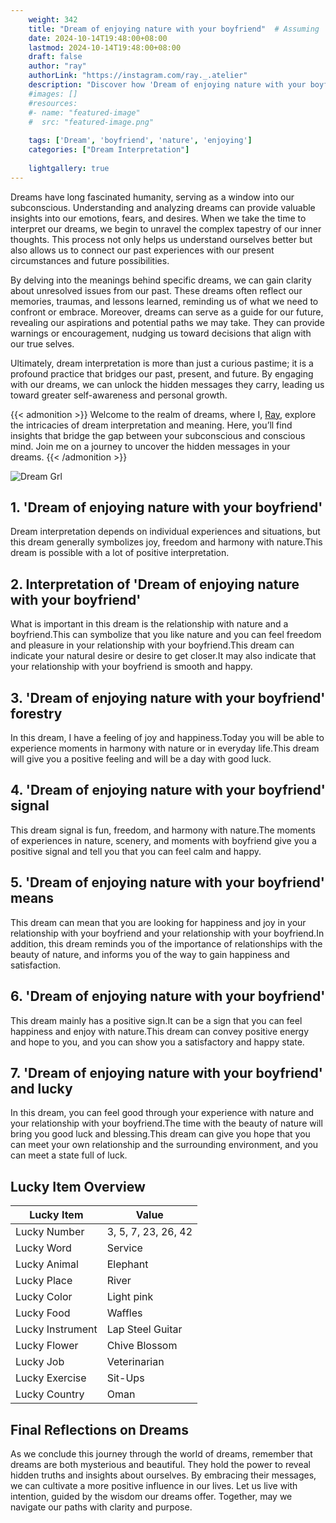 ```yaml
---
    weight: 342
    title: "Dream of enjoying nature with your boyfriend"  # Assuming 'title' column exists
    date: 2024-10-14T19:48:00+08:00
    lastmod: 2024-10-14T19:48:00+08:00
    draft: false
    author: "ray"
    authorLink: "https://instagram.com/ray._.atelier"
    description: "Discover how 'Dream of enjoying nature with your boyfriend' can interpret your future and uncover its significant meanings in your life."
    #images: []
    #resources:
    #- name: "featured-image"
    #  src: "featured-image.png"
    
    tags: ['Dream', 'boyfriend', 'nature', 'enjoying']
    categories: ["Dream Interpretation"]
    
    lightgallery: true
---
```

    
Dreams have long fascinated humanity, serving as a window into our subconscious. Understanding and analyzing dreams can provide valuable insights into our emotions, fears, and desires. When we take the time to interpret our dreams, we begin to unravel the complex tapestry of our inner thoughts. This process not only helps us understand ourselves better but also allows us to connect our past experiences with our present circumstances and future possibilities.

By delving into the meanings behind specific dreams, we can gain clarity about unresolved issues from our past. These dreams often reflect our memories, traumas, and lessons learned, reminding us of what we need to confront or embrace. Moreover, dreams can serve as a guide for our future, revealing our aspirations and potential paths we may take. They can provide warnings or encouragement, nudging us toward decisions that align with our true selves.

Ultimately, dream interpretation is more than just a curious pastime; it is a profound practice that bridges our past, present, and future. By engaging with our dreams, we can unlock the hidden messages they carry, leading us toward greater self-awareness and personal growth.

{{< admonition >}}
Welcome to the realm of dreams, where I, [Ray](https://instagram.com/ray._.atelier), explore the intricacies of dream interpretation and meaning. Here, you’ll find insights that bridge the gap between your subconscious and conscious mind. Join me on a journey to uncover the hidden messages in your dreams.
{{< /admonition >}}

![Dream Grl](https://cdn.pixabay.com/photo/2017/11/02/03/35/gothic-2910057_1280.jpg "Dream Grl")

## 1. 'Dream of enjoying nature with your boyfriend'
Dream interpretation depends on individual experiences and situations, but this dream generally symbolizes joy, freedom and harmony with nature.This dream is possible with a lot of positive interpretation.

## 2. Interpretation of 'Dream of enjoying nature with your boyfriend'
What is important in this dream is the relationship with nature and a boyfriend.This can symbolize that you like nature and you can feel freedom and pleasure in your relationship with your boyfriend.This dream can indicate your natural desire or desire to get closer.It may also indicate that your relationship with your boyfriend is smooth and happy.

## 3. 'Dream of enjoying nature with your boyfriend' forestry
In this dream, I have a feeling of joy and happiness.Today you will be able to experience moments in harmony with nature or in everyday life.This dream will give you a positive feeling and will be a day with good luck.

## 4. 'Dream of enjoying nature with your boyfriend' signal
This dream signal is fun, freedom, and harmony with nature.The moments of experiences in nature, scenery, and moments with boyfriend give you a positive signal and tell you that you can feel calm and happy.

## 5. 'Dream of enjoying nature with your boyfriend' means
This dream can mean that you are looking for happiness and joy in your relationship with your boyfriend and your relationship with your boyfriend.In addition, this dream reminds you of the importance of relationships with the beauty of nature, and informs you of the way to gain happiness and satisfaction.

## 6. 'Dream of enjoying nature with your boyfriend'
This dream mainly has a positive sign.It can be a sign that you can feel happiness and enjoy with nature.This dream can convey positive energy and hope to you, and you can show you a satisfactory and happy state.

## 7. 'Dream of enjoying nature with your boyfriend' and lucky
In this dream, you can feel good through your experience with nature and your relationship with your boyfriend.The time with the beauty of nature will bring you good luck and blessing.This dream can give you hope that you can meet your own relationship and the surrounding environment, and you can meet a state full of luck.

## Lucky Item Overview
| Lucky Item          | Value              |
|---------------|--------------------|
| Lucky Number        | 3, 5, 7, 23, 26, 42  |
| Lucky Word          | Service |
| Lucky Animal        | Elephant |
| Lucky Place         | River     |
| Lucky Color         | Light pink     |
| Lucky Food          | Waffles      |
| Lucky Instrument    | Lap Steel Guitar |
| Lucky Flower        | Chive Blossom    |
| Lucky Job           | Veterinarian       |
| Lucky Exercise      | Sit-Ups  |
| Lucky Country       | Oman    |


##  Final Reflections on Dreams

As we conclude this journey through the world of dreams, remember that dreams are both mysterious and beautiful. They hold the power to reveal hidden truths and insights about ourselves. By embracing their messages, we can cultivate a more positive influence in our lives. Let us live with intention, guided by the wisdom our dreams offer. Together, may we navigate our paths with clarity and purpose.
